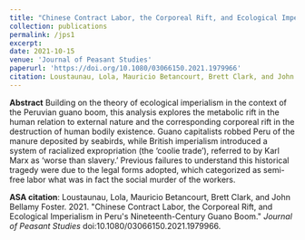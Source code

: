 ```yaml
---
title: "Chinese Contract Labor, the Corporeal Rift, and Ecological Imperialism in Peru's Nineteenth-Century Guano Boom"
collection: publications
permalink: /jps1
excerpt:
date: 2021-10-15
venue: 'Journal of Peasant Studies'
paperurl: 'https://doi.org/10.1080/03066150.2021.1979966'
citation: Loustaunau, Lola, Mauricio Betancourt, Brett Clark, and John Bellamy Foster. 2021. &quot; Chinese Contract Labor, the Corporeal Rift, and Ecological Imperialism in Peru's Nineteenth-Century Guano Boom.&quot; <i>Journal of Peasant Studies </i>.
---
```


<b>Abstract</b> Building on the theory of ecological imperialism in the context of the Peruvian guano boom, this analysis explores the metabolic rift in the human relation to external nature and the corresponding corporeal rift in the destruction of human bodily existence. Guano capitalists robbed Peru of the manure deposited by seabirds, while British imperialism introduced a system of racialized expropriation (the ‘coolie trade’), referred to by Karl Marx as ‘worse than slavery.’ Previous failures to understand this historical tragedy were due to the legal forms adopted, which categorized as semi-free labor what was in fact the social murder of the workers.

<b>ASA citation</b>: Loustaunau, Lola, Mauricio Betancourt, Brett Clark, and John Bellamy Foster. 2021. "Chinese Contract Labor, the Corporeal Rift, and Ecological Imperialism in Peru's Nineteenth-Century Guano Boom." <i>Journal of Peasant Studies</i> doi:10.1080/03066150.2021.1979966.
